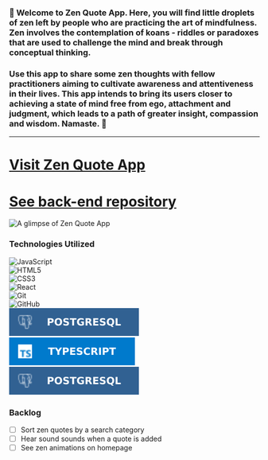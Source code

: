 
### 🍃 Welcome to Zen Quote App. Here, you will find little droplets of zen left by people who are practicing the art of mindfulness. Zen involves the contemplation of koans - riddles or paradoxes that are used to challenge the mind and break through conceptual thinking.    

### Use this app to share some zen thoughts with fellow practitioners aiming to cultivate awareness and attentiveness in their lives. This app intends to bring its users closer to achieving a state of mind free from ego, attachment and judgment, which leads to a path of greater insight, compassion and wisdom. Namaste. 🍃
---

# [Visit Zen Quote App](https://zen-quote-app.netlify.app)



# [See back-end repository](https://github.com/Ooh-LaLa/zen_app_back_end)



![A glimpse of Zen Quote App](src/assets/screenshot.png) 



### Technologies Utilized
![JavaScript](https://img.shields.io/badge/javascript-%23323330.svg?style=for-the-badge&logo=javascript&logoColor=%23F7DF1E)<br/>
![HTML5](https://img.shields.io/badge/html5-%23E34F26.svg?style=for-the-badge&logo=html5&logoColor=white)<br />
![CSS3](https://img.shields.io/badge/css3-%231572B6.svg?style=for-the-badge&logo=css3&logoColor=white)<br />
![React](https://img.shields.io/badge/react-%2320232a.svg?style=for-the-badge&logo=react&logoColor=%2361DAFB)<br />
![Git](https://img.shields.io/badge/git-%23F05033.svg?style=for-the-badge&logo=git&logoColor=white)<br />
![GitHub](https://img.shields.io/badge/github-%23121011.svg?style=for-the-badge&logo=github&logoColor=white)<br />
![Sequelize](src/assets/sequelizebadge.svg)<br />
![TypeScript](src/assets/tsbadge.svg)<br />
![PostgreSQL](src/assets/postsqlbadge.svg)<br />

### Backlog
- [ ] Sort zen quotes by a search category
- [ ] Hear sound sounds when a quote is added
- [ ] See zen animations on homepage
